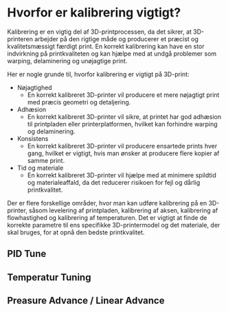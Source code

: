 # Hvorfor er kalibrering vigtigt?

Kalibrering er en vigtig del af 3D-printprocessen, da det sikrer, at 3D-printeren arbejder på den rigtige måde og producerer et præcist og kvalitetsmæssigt færdigt print. En korrekt kalibrering kan have en stor indvirkning på printkvaliteten og kan hjælpe med at undgå problemer som warping, delaminering og unøjagtige print.

Her er nogle grunde til, hvorfor kalibrering er vigtigt på 3D-print:

* Nøjagtighed
    * En korrekt kalibreret 3D-printer vil producere et mere nøjagtigt print med præcis geometri og detaljering.
* Adhæsion
    * En korrekt kalibreret 3D-printer vil sikre, at printet har god adhæsion til printpladen eller printerplatformen, hvilket kan forhindre warping og delaminering.
* Konsistens
    * En korrekt kalibreret 3D-printer vil producere ensartede prints hver gang, hvilket er vigtigt, hvis man ønsker at producere flere kopier af samme print.
* Tid og materiale
    * En korrekt kalibreret 3D-printer vil hjælpe med at minimere spildtid og materialeaffald, da det reducerer risikoen for fejl og dårlig printkvalitet.

Der er flere forskellige områder, hvor man kan udføre kalibrering på en 3D-printer, såsom levelering af printpladen, kalibrering af aksen, kalibrering af flowhastighed og kalibrering af temperaturen. Det er vigtigt at finde de korrekte parametre til ens specifikke 3D-printermodel og det materiale, der skal bruges, for at opnå den bedste printkvalitet.

## PID Tune



## Temperatur Tuning

## Preasure Advance / Linear Advance